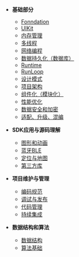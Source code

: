 - **基础部分**
  - [Fonndation](/foundation/)
  - [UIKit](/uikit/)
  - [内存管理](/memory-management/)
  - [多线程](/multi-thread/)
  - [网络编程](/network/)
  - [数据持久化（数据库）](/database/)
  - [Runtime](/runtime/)
  - [RunLoop](/runloop/)
  - [设计模式](/design-patterns/)
  - [项目架构](/architecture/)
  - [组件化（模块化）](/modularization/)
  - [性能优化](/performance-optimization/)
  - [数据安全和加密](/encryption/)
  - [适配、升级、混编](/adaptation/)

- **SDK应用与源码理解**
  - [图形和动画](/sdk/core-graphics/)
  - [蓝牙BLE](/sdk/core-bluetooth/)
  - [定位与地图](/sdk/core-location/)
  - [第三方库](/sdk/cocoapods/)

- **项目维护与管理**
  - [编码规范](/coding-guidelines/)
  - [调试与发布](/debug-and-release/)
  - [代码管理](/code-management/)
  - [持续集成](/continuous-integration/)

- **数据结构和算法**
  - [数据结构](/data-structure/)
  - [算法基础](/algorithm-basics/)
